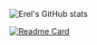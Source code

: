 ![Erel's GitHub stats](https://github-readme-stats.vercel.app/api?username=ereljapco&count_private=true&show_icons=true&theme=rose_pine)

[![Readme Card](https://github-readme-stats.vercel.app/api/pin/?username=ereljapco&repo=frontendmentor&theme=rose_pine)](https://github.com/ereljapco/frontendmentor)
